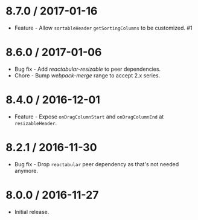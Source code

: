 8.7.0 / 2017-01-16
==================

  * Feature - Allow `sortableHeader` `getSortingColumns` to be customized. #1

8.6.0 / 2017-01-06
==================

  * Bug fix - Add *reactabular-resizable* to peer dependencies.
  * Chore - Bump *webpack-merge* range to accept 2.x series.

8.4.0 / 2016-12-01
==================

  * Feature - Expose `onDragColumnStart` and `onDragColumnEnd` at `resizableHeader`.

8.2.1 / 2016-11-30
==================

  * Bug fix - Drop `reactabular` peer dependency as that's not needed anymore.

8.0.0 / 2016-11-27
==================

  * Initial release.
